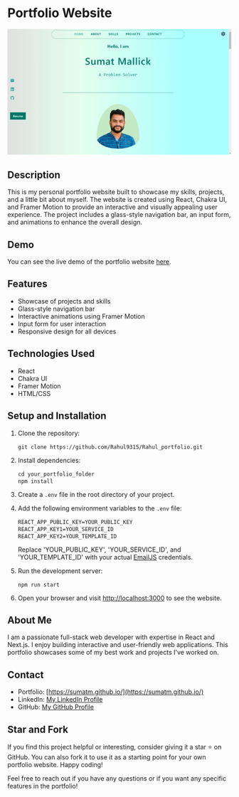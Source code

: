 # Portfolio Website

![Project Preview](https://raw.githubusercontent.com/SumatM/SumatM.github.io/275acda159c3989a95f3ca3feae780bd60e9f5c5/public/1686383168149.jpg)

## Description

This is my personal portfolio website built to showcase my skills, projects, and a little bit about myself. The website is created using React, Chakra UI, and Framer Motion to provide an interactive and visually appealing user experience. The project includes a glass-style navigation bar, an input form, and animations to enhance the overall design.

## Demo

You can see the live demo of the portfolio website [here](https://sumatm.github.io/).

## Features

- Showcase of projects and skills
- Glass-style navigation bar
- Interactive animations using Framer Motion
- Input form for user interaction
- Responsive design for all devices

## Technologies Used

- React
- Chakra UI
- Framer Motion
- HTML/CSS

## Setup and Installation

1. Clone the repository:
   ```
   git clone https://github.com/Rahul9315/Rahul_portfolio.git
   ```

2. Install dependencies:
   ```
   cd your_portfolio_folder
   npm install
   ```

3. Create a `.env` file in the root directory of your project.

4. Add the following environment variables to the `.env` file:
   ```
   REACT_APP_PUBLIC_KEY=YOUR_PUBLIC_KEY
   REACT_APP_KEY1=YOUR_SERVICE_ID
   REACT_APP_KEY2=YOUR_TEMPLATE_ID
   ```

   Replace 'YOUR_PUBLIC_KEY', 'YOUR_SERVICE_ID', and 'YOUR_TEMPLATE_ID' with your actual [EmailJS](https://www.emailjs.com/) credentials.

5. Run the development server:
   ```
   npm run start
   ```

6. Open your browser and visit [http://localhost:3000](http://localhost:3000) to see the website.

## About Me

I am a passionate full-stack web developer with expertise in React and Next.js. I enjoy building interactive and user-friendly web applications. This portfolio showcases some of my best work and projects I've worked on.

## Contact

- Portfolio: [https://sumatm.github.io/](https://sumatm.github.io/)
- LinkedIn: [My LinkedIn Profile](https://www.linkedin.com/in/sumat-mallick-65b966227/)
- GitHub: [My GitHub Profile](https://github.com/sumatm)


## Star and Fork

If you find this project helpful or interesting, consider giving it a star ⭐ on GitHub. You can also fork it to use it as a starting point for your own portfolio website. Happy coding!

Feel free to reach out if you have any questions or if you want any specific features in the portfolio!
